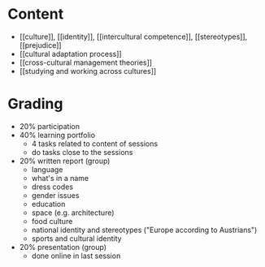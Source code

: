 # Content
- [[culture]], [[identity]], [[intercultural competence]], [[stereotypes]], [[prejudice]]
- [[cultural adaptation process]]
- [[cross-cultural management theories]]
- [[studying and working across cultures]]

# Grading
- 20% participation
- 40% learning portfolio
	- 4 tasks related to content of sessions
	- do tasks close to the sessions
- 20% written report (group)
	- language
	- what's in a name
	- dress codes
	- gender issues
	- education
	- space (e.g. architecture)
	- food culture
	- national identity and stereotypes ("Europe according to Austrians")
	- sports and cultural identity
- 20% presentation (group)
	- done online in last session